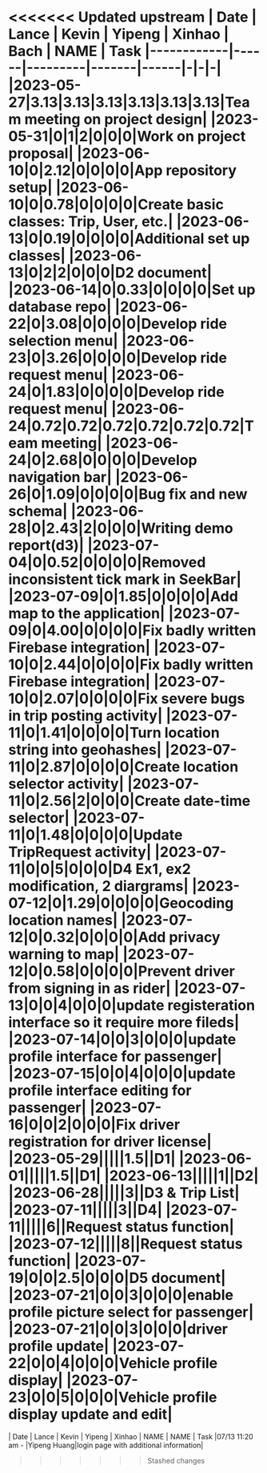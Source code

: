 <<<<<<< Updated upstream
| Date | Lance | Kevin | Yipeng | Xinhao | Bach | NAME | Task
|------------|------|---------|-------|------|-|-|-|
|2023-05-27|3.13|3.13|3.13|3.13|3.13|3.13|Team meeting on project design|
|2023-05-31|0|1|2|0|0|0|Work on project proposal|
|2023-06-10|0|2.12|0|0|0|0|App repository setup|
|2023-06-10|0|0.78|0|0|0|0|Create basic classes: Trip, User, etc.|
|2023-06-13|0|0.19|0|0|0|0|Additional set up classes|
|2023-06-13|0|2|2|0|0|0|D2 document|
|2023-06-14|0|0.33|0|0|0|0|Set up database repo|
|2023-06-22|0|3.08|0|0|0|0|Develop ride selection menu|
|2023-06-23|0|3.26|0|0|0|0|Develop ride request menu|
|2023-06-24|0|1.83|0|0|0|0|Develop ride request menu|
|2023-06-24|0.72|0.72|0.72|0.72|0.72|0.72|Team meeting|
|2023-06-24|0|2.68|0|0|0|0|Develop navigation bar|
|2023-06-26|0|1.09|0|0|0|0|Bug fix and new schema|
|2023-06-28|0|2.43|2|0|0|0|Writing demo report(d3)|
|2023-07-04|0|0.52|0|0|0|0|Removed inconsistent tick mark in SeekBar|
|2023-07-09|0|1.85|0|0|0|0|Add map to the application|
|2023-07-09|0|4.00|0|0|0|0|Fix badly written Firebase integration|
|2023-07-10|0|2.44|0|0|0|0|Fix badly written Firebase integration|
|2023-07-10|0|2.07|0|0|0|0|Fix severe bugs in trip posting activity|
|2023-07-11|0|1.41|0|0|0|0|Turn location string into geohashes|
|2023-07-11|0|2.87|0|0|0|0|Create location selector activity|
|2023-07-11|0|2.56|2|0|0|0|Create date-time selector|
|2023-07-11|0|1.48|0|0|0|0|Update TripRequest activity|
|2023-07-11|0|0|5|0|0|0|D4 Ex1, ex2 modification, 2 diargrams|
|2023-07-12|0|1.29|0|0|0|0|Geocoding location names|
|2023-07-12|0|0.32|0|0|0|0|Add privacy warning to map|
|2023-07-12|0|0.58|0|0|0|0|Prevent driver from signing in as rider|
|2023-07-13|0|0|4|0|0|0|update registeration interface so it require more fileds|
|2023-07-14|0|0|3|0|0|0|update profile interface for passenger|
|2023-07-15|0|0|4|0|0|0|update profile interface editing for passenger|
|2023-07-16|0|0|2|0|0|0|Fix driver registration for driver license|
|2023-05-29|||||1.5||D1|
|2023-06-01|||||1.5||D1|
|2023-06-13|||||1||D2|
|2023-06-28|||||3||D3 & Trip List|
|2023-07-11|||||3||D4|
|2023-07-11|||||6||Request status function|
|2023-07-12|||||8||Request status function|
|2023-07-19|0|0|2.5|0|0|0|D5 document|
|2023-07-21|0|0|3|0|0|0|enable profile picture select for passenger|
|2023-07-21|0|0|3|0|0|0|driver profile update|
|2023-07-22|0|0|4|0|0|0|Vehicle profile display|
|2023-07-23|0|0|5|0|0|0|Vehicle profile display update and edit|
=======
| Date | Lance | Kevin | Yipeng | Xinhao | NAME | NAME | Task
|07/13 11:20 am - |Yipeng Huang|login page with additional information|
>>>>>>> Stashed changes
